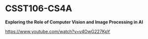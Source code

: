 # CSST106-CS4A
**Exploring the Role of Computer Vision and Image Processing in AI**

https://www.youtube.com/watch?v=v4OwG227KpY

